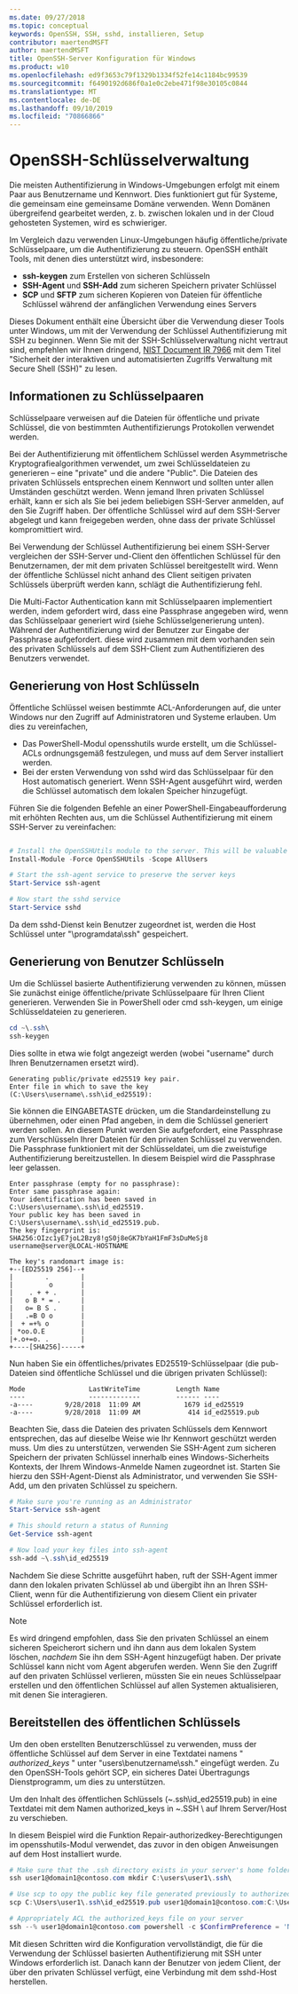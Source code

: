 ```yaml
---
ms.date: 09/27/2018
ms.topic: conceptual
keywords: OpenSSH, SSH, sshd, installieren, Setup
contributor: maertendMSFT
author: maertendMSFT
title: OpenSSH-Server Konfiguration für Windows
ms.product: w10
ms.openlocfilehash: ed9f3653c79f1329b1334f52fe14c1184bc99539
ms.sourcegitcommit: f6490192d686f0a1e0c2ebe471f98e30105c0844
ms.translationtype: MT
ms.contentlocale: de-DE
ms.lasthandoff: 09/10/2019
ms.locfileid: "70866866"
---
```

# <a name="openssh-key-management"></a>OpenSSH-Schlüsselverwaltung

Die meisten Authentifizierung in Windows-Umgebungen erfolgt mit einem Paar aus Benutzername und Kennwort.
Dies funktioniert gut für Systeme, die gemeinsam eine gemeinsame Domäne verwenden. Wenn Domänen übergreifend gearbeitet werden, z. b. zwischen lokalen und in der Cloud gehosteten Systemen, wird es schwieriger.

Im Vergleich dazu verwenden Linux-Umgebungen häufig öffentliche/private Schlüsselpaare, um die Authentifizierung zu steuern.
OpenSSH enthält Tools, mit denen dies unterstützt wird, insbesondere:

* __ssh-keygen__ zum Erstellen von sicheren Schlüsseln
* __SSH-Agent__ und __SSH-Add__ zum sicheren Speichern privater Schlüssel
* __SCP__ und __SFTP__ zum sicheren Kopieren von Dateien für öffentliche Schlüssel während der anfänglichen Verwendung eines Servers

Dieses Dokument enthält eine Übersicht über die Verwendung dieser Tools unter Windows, um mit der Verwendung der Schlüssel Authentifizierung mit SSH zu beginnen. Wenn Sie mit der SSH-Schlüsselverwaltung nicht vertraut sind, empfehlen wir Ihnen dringend, [NIST Document IR 7966](http://nvlpubs.nist.gov/nistpubs/ir/2015/NIST.IR.7966.pdf) mit dem Titel "Sicherheit der interaktiven und automatisierten Zugriffs Verwaltung mit Secure Shell (SSH)" zu lesen.

## <a name="about-key-pairs"></a>Informationen zu Schlüsselpaaren

Schlüsselpaare verweisen auf die Dateien für öffentliche und private Schlüssel, die von bestimmten Authentifizierungs Protokollen verwendet werden. 

Bei der Authentifizierung mit öffentlichem Schlüssel werden Asymmetrische Kryptografiealgorithmen verwendet, um zwei Schlüsseldateien zu generieren – eine "private" und die andere "Public". Die Dateien des privaten Schlüssels entsprechen einem Kennwort und sollten unter allen Umständen geschützt werden. Wenn jemand Ihren privaten Schlüssel erhält, kann er sich als Sie bei jedem beliebigen SSH-Server anmelden, auf den Sie Zugriff haben. Der öffentliche Schlüssel wird auf dem SSH-Server abgelegt und kann freigegeben werden, ohne dass der private Schlüssel kompromittiert wird.

Bei Verwendung der Schlüssel Authentifizierung bei einem SSH-Server vergleichen der SSH-Server und-Client den öffentlichen Schlüssel für den Benutzernamen, der mit dem privaten Schlüssel bereitgestellt wird. Wenn der öffentliche Schlüssel nicht anhand des Client seitigen privaten Schlüssels überprüft werden kann, schlägt die Authentifizierung fehl. 

Die Multi-Factor Authentication kann mit Schlüsselpaaren implementiert werden, indem gefordert wird, dass eine Passphrase angegeben wird, wenn das Schlüsselpaar generiert wird (siehe Schlüsselgenerierung unten). Während der Authentifizierung wird der Benutzer zur Eingabe der Passphrase aufgefordert. diese wird zusammen mit dem vorhanden sein des privaten Schlüssels auf dem SSH-Client zum Authentifizieren des Benutzers verwendet. 

## <a name="host-key-generation"></a>Generierung von Host Schlüsseln

Öffentliche Schlüssel weisen bestimmte ACL-Anforderungen auf, die unter Windows nur den Zugriff auf Administratoren und Systeme erlauben. Um dies zu vereinfachen, 

* Das PowerShell-Modul opensshutils wurde erstellt, um die Schlüssel-ACLs ordnungsgemäß festzulegen, und muss auf dem Server installiert werden.
* Bei der ersten Verwendung von sshd wird das Schlüsselpaar für den Host automatisch generiert. Wenn SSH-Agent ausgeführt wird, werden die Schlüssel automatisch dem lokalen Speicher hinzugefügt. 

Führen Sie die folgenden Befehle an einer PowerShell-Eingabeaufforderung mit erhöhten Rechten aus, um die Schlüssel Authentifizierung mit einem SSH-Server zu vereinfachen:

```powershell

# Install the OpenSSHUtils module to the server. This will be valuable when deploying user keys.
Install-Module -Force OpenSSHUtils -Scope AllUsers

# Start the ssh-agent service to preserve the server keys
Start-Service ssh-agent

# Now start the sshd service
Start-Service sshd
```

Da dem sshd-Dienst kein Benutzer zugeordnet ist, werden die Host Schlüssel unter "\programdata\ssh" gespeichert.


## <a name="user-key-generation"></a>Generierung von Benutzer Schlüsseln

Um die Schlüssel basierte Authentifizierung verwenden zu können, müssen Sie zunächst einige öffentliche/private Schlüsselpaare für Ihren Client generieren. Verwenden Sie in PowerShell oder cmd ssh-keygen, um einige Schlüsseldateien zu generieren.

```powershell
cd ~\.ssh\
ssh-keygen
```

Dies sollte in etwa wie folgt angezeigt werden (wobei "username" durch Ihren Benutzernamen ersetzt wird).

```
Generating public/private ed25519 key pair.
Enter file in which to save the key (C:\Users\username\.ssh\id_ed25519):
```

Sie können die EINGABETASTE drücken, um die Standardeinstellung zu übernehmen, oder einen Pfad angeben, in dem die Schlüssel generiert werden sollen. An diesem Punkt werden Sie aufgefordert, eine Passphrase zum Verschlüsseln Ihrer Dateien für den privaten Schlüssel zu verwenden.
Die Passphrase funktioniert mit der Schlüsseldatei, um die zweistufige Authentifizierung bereitzustellen. In diesem Beispiel wird die Passphrase leer gelassen. 

```
Enter passphrase (empty for no passphrase): 
Enter same passphrase again: 
Your identification has been saved in C:\Users\username\.ssh\id_ed25519.
Your public key has been saved in C:\Users\username\.ssh\id_ed25519.pub.
The key fingerprint is: 
SHA256:OIzc1yE7joL2Bzy8!gS0j8eGK7bYaH1FmF3sDuMeSj8 username@server@LOCAL-HOSTNAME

The key's randomart image is:
+--[ED25519 256]--+
|        .        |
|         o       |
|    . + + .      |
|   o B * = .     |
|   o= B S .      |
|   .=B O o       |
|  + =+% o        |
| *oo.O.E         |
|+.o+=o. .        |
+----[SHA256]-----+
```

Nun haben Sie ein öffentliches/privates ED25519-Schlüsselpaar (die pub-Dateien sind öffentliche Schlüssel und die übrigen privaten Schlüssel):

```
Mode                LastWriteTime         Length Name
----                -------------         ------ ----
-a----        9/28/2018  11:09 AM           1679 id_ed25519
-a----        9/28/2018  11:09 AM            414 id_ed25519.pub
```

Beachten Sie, dass die Dateien des privaten Schlüssels dem Kennwort entsprechen, das auf dieselbe Weise wie Ihr Kennwort geschützt werden muss.
Um dies zu unterstützen, verwenden Sie SSH-Agent zum sicheren Speichern der privaten Schlüssel innerhalb eines Windows-Sicherheits Kontexts, der Ihrem Windows-Anmelde Namen zugeordnet ist. Starten Sie hierzu den SSH-Agent-Dienst als Administrator, und verwenden Sie SSH-Add, um den privaten Schlüssel zu speichern. 

```powershell
# Make sure you're running as an Administrator
Start-Service ssh-agent

# This should return a status of Running
Get-Service ssh-agent

# Now load your key files into ssh-agent
ssh-add ~\.ssh\id_ed25519

```

Nachdem Sie diese Schritte ausgeführt haben, ruft der SSH-Agent immer dann den lokalen privaten Schlüssel ab und übergibt ihn an Ihren SSH-Client, wenn für die Authentifizierung von diesem Client ein privater Schlüssel erforderlich ist.

> [!NOTE]
> Es wird dringend empfohlen, dass Sie den privaten Schlüssel an einem sicheren Speicherort sichern und ihn dann aus dem lokalen System löschen, *nachdem* Sie ihn dem SSH-Agent hinzugefügt haben.
> Der private Schlüssel kann nicht vom Agent abgerufen werden.
> Wenn Sie den Zugriff auf den privaten Schlüssel verlieren, müssten Sie ein neues Schlüsselpaar erstellen und den öffentlichen Schlüssel auf allen Systemen aktualisieren, mit denen Sie interagieren.

## <a name="deploying-the-public-key"></a>Bereitstellen des öffentlichen Schlüssels

Um den oben erstellten Benutzerschlüssel zu verwenden, muss der öffentliche Schlüssel auf dem Server in eine Textdatei namens " *authorized_keys* " unter "users\benutzername\ssh." eingefügt werden. Zu den OpenSSH-Tools gehört SCP, ein sicheres Datei Übertragungs Dienstprogramm, um dies zu unterstützen.

Um den Inhalt des öffentlichen Schlüssels (~\.ssh\id_ed25519.pub) in eine Textdatei mit dem Namen authorized_keys in ~\.SSH \ auf Ihrem Server/Host zu verschieben.

In diesem Beispiel wird die Funktion Repair-authorizedkey-Berechtigungen im opensshutils-Modul verwendet, das zuvor in den obigen Anweisungen auf dem Host installiert wurde.

```powershell
# Make sure that the .ssh directory exists in your server's home folder
ssh user1@domain1@contoso.com mkdir C:\users\user1\.ssh\

# Use scp to opy the public key file generated previously to authorized_keys on your server
scp C:\Users\user1\.ssh\id_ed25519.pub user1@domain1@contoso.com:C:\Users\user1\.ssh\authorized_keys

# Appropriately ACL the authorized_keys file on your server  
ssh --% user1@domain1@contoso.com powershell -c $ConfirmPreference = 'None'; Repair-AuthorizedKeyPermission C:\Users\user1\.ssh\authorized_keys
```

Mit diesen Schritten wird die Konfiguration vervollständigt, die für die Verwendung der Schlüssel basierten Authentifizierung mit SSH unter Windows erforderlich ist.
Danach kann der Benutzer von jedem Client, der über den privaten Schlüssel verfügt, eine Verbindung mit dem sshd-Host herstellen.


